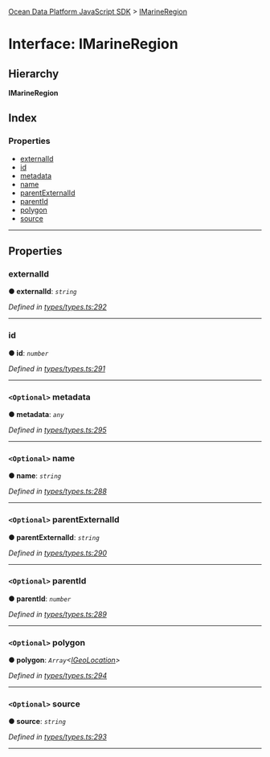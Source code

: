[Ocean Data Platform JavaScript SDK](../README.md) > [IMarineRegion](../interfaces/imarineregion.md)

# Interface: IMarineRegion

## Hierarchy

**IMarineRegion**

## Index

### Properties

* [externalId](imarineregion.md#externalid)
* [id](imarineregion.md#id)
* [metadata](imarineregion.md#metadata)
* [name](imarineregion.md#name)
* [parentExternalId](imarineregion.md#parentexternalid)
* [parentId](imarineregion.md#parentid)
* [polygon](imarineregion.md#polygon)
* [source](imarineregion.md#source)

---

## Properties

<a id="externalid"></a>

###  externalId

**● externalId**: *`string`*

*Defined in [types/types.ts:292](https://github.com/C4IROcean/ODP-sdk-js/blob/26e019a/source/types/types.ts#L292)*

___
<a id="id"></a>

###  id

**● id**: *`number`*

*Defined in [types/types.ts:291](https://github.com/C4IROcean/ODP-sdk-js/blob/26e019a/source/types/types.ts#L291)*

___
<a id="metadata"></a>

### `<Optional>` metadata

**● metadata**: *`any`*

*Defined in [types/types.ts:295](https://github.com/C4IROcean/ODP-sdk-js/blob/26e019a/source/types/types.ts#L295)*

___
<a id="name"></a>

### `<Optional>` name

**● name**: *`string`*

*Defined in [types/types.ts:288](https://github.com/C4IROcean/ODP-sdk-js/blob/26e019a/source/types/types.ts#L288)*

___
<a id="parentexternalid"></a>

### `<Optional>` parentExternalId

**● parentExternalId**: *`string`*

*Defined in [types/types.ts:290](https://github.com/C4IROcean/ODP-sdk-js/blob/26e019a/source/types/types.ts#L290)*

___
<a id="parentid"></a>

### `<Optional>` parentId

**● parentId**: *`number`*

*Defined in [types/types.ts:289](https://github.com/C4IROcean/ODP-sdk-js/blob/26e019a/source/types/types.ts#L289)*

___
<a id="polygon"></a>

### `<Optional>` polygon

**● polygon**: *`Array`<[IGeoLocation](igeolocation.md)>*

*Defined in [types/types.ts:294](https://github.com/C4IROcean/ODP-sdk-js/blob/26e019a/source/types/types.ts#L294)*

___
<a id="source"></a>

### `<Optional>` source

**● source**: *`string`*

*Defined in [types/types.ts:293](https://github.com/C4IROcean/ODP-sdk-js/blob/26e019a/source/types/types.ts#L293)*

___

